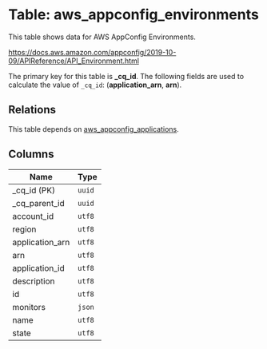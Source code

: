 # Table: aws_appconfig_environments

This table shows data for AWS AppConfig Environments.

https://docs.aws.amazon.com/appconfig/2019-10-09/APIReference/API_Environment.html

The primary key for this table is **_cq_id**.
The following fields are used to calculate the value of `_cq_id`: (**application_arn**, **arn**).
## Relations

This table depends on [aws_appconfig_applications](aws_appconfig_applications.md).

## Columns

| Name          | Type          |
| ------------- | ------------- |
|_cq_id (PK)|`uuid`|
|_cq_parent_id|`uuid`|
|account_id|`utf8`|
|region|`utf8`|
|application_arn|`utf8`|
|arn|`utf8`|
|application_id|`utf8`|
|description|`utf8`|
|id|`utf8`|
|monitors|`json`|
|name|`utf8`|
|state|`utf8`|